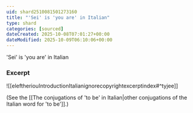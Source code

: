 ```yaml
---
uid: shard2510081501273160
title: "'Sei' is 'you are' in Italian"
type: shard
categories: [sourced]
dateCreated: 2025-10-08T07:01:27+00:00
dateModified: 2025-10-09T06:10:06+00:00
---
```

'Sei' is 'you are' in Italian

### Excerpt
![[eleftheriouIntroductionItalianignorecopyrightexcerptindex#^tyjee]]

 (See the [[The conjugations of 'to be' in Italian|other conjugations of the Italian word for 'to be']].)